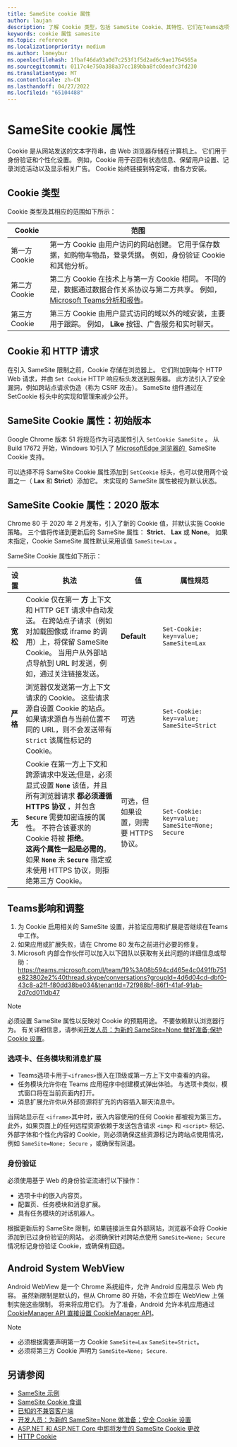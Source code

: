 ```yaml
---
title: SameSite cookie 属性
author: laujan
description: 了解 Cookie 类型，包括 SameSite Cookie、其特性、它们在Teams选项卡、任务模块和消息扩展中的影响，以及它们在Teams中的身份验证
keywords: cookie 属性 samesite
ms.topic: reference
ms.localizationpriority: medium
ms.author: lomeybur
ms.openlocfilehash: 1fbaf46da93a0d7c253f1f5d2ad6c9ae1764565a
ms.sourcegitcommit: 0117c4e750a388a37cc189bba8fc0deafc3fd230
ms.translationtype: MT
ms.contentlocale: zh-CN
ms.lasthandoff: 04/27/2022
ms.locfileid: "65104488"
---
```

# <a name="samesite-cookie-attribute"></a>SameSite cookie 属性

Cookie 是从网站发送的文本字符串，由 Web 浏览器存储在计算机上。 它们用于身份验证和个性化设置。 例如，Cookie 用于召回有状态信息、保留用户设置、记录浏览活动以及显示相关广告。 Cookie 始终链接到特定域，由各方安装。

## <a name="types-of-cookies"></a>Cookie 类型

Cookie 类型及其相应的范围如下所示：

|Cookie|范围|
| ------ | ------ |
|第一方 Cookie|第一方 Cookie 由用户访问的网站创建。 它用于保存数据，如购物车物品，登录凭据。 例如，身份验证 Cookie 和其他分析。|
|第二方 Cookie|第二方 Cookie 在技术上与第一方 Cookie 相同。 不同的是，数据通过数据合作关系协议与第二方共享。 例如，[Microsoft Teams分析和报告](/microsoftteams/teams-analytics-and-reports/teams-reporting-reference)。 |
|第三方 Cookie|第三方 Cookie 由用户显式访问的域以外的域安装，主要用于跟踪。 例如， **Like** 按钮、广告服务和实时聊天。|

## <a name="cookies-and-http-requests"></a>Cookie 和 HTTP 请求

在引入 SameSite 限制之前，Cookie 存储在浏览器上。 它们附加到每个 HTTP Web 请求，并由 `Set Cookie` HTTP 响应标头发送到服务器。 此方法引入了安全漏洞，例如跨站点请求伪造（称为 CSRF 攻击）。 SameSite 组件通过在 SetCookie 标头中的实现和管理来减少公开。

## <a name="samesite-cookie-attribute-initial-release"></a>SameSite Cookie 属性：初始版本

Google Chrome 版本 51 将规范作为可选属性引入 `SetCookie SameSite` 。 从 Build 17672 开始，Windows 10引入了 [MicrosoftEdge 浏览器的&nbsp;](https://blogs.windows.com/msedgedev/2018/05/17/samesite-cookies-microsoft-edge-internet-explorer/) SameSite Cookie 支持。

可以选择不将 SameSite Cookie 属性添加到 `SetCookie` 标头，也可以使用两个设置之一（ **Lax** 和 **Strict**）添加它。 未实现的 SameSite 属性被视为默认状态。

## <a name="samesite-cookie-attribute-2020-release"></a>SameSite Cookie 属性：2020 版本

Chrome 80 于 2020 年 2 月发布，引入了新的 Cookie 值，并默认实施 Cookie 策略。 三个值将传递到更新后的 SameSite 属性： **Strict**、 **Lax** 或 **None**。 如果未指定，Cookie SameSite 属性默认采用该值 `SameSite=Lax` 。

SameSite Cookie 属性如下所示：

|设置 | 执法 | 值 |属性规范 |
| -------- | ----------- | --------|--------|
| **宽松**  | Cookie 仅在第一 **方** 上下文和 HTTP GET 请求中自动发送。 在跨站点子请求（例如对加载图像或 iframe 的调用）上，将保留 SameSite Cookie。 当用户从外部站点导航到 URL 时发送，例如，通过关注链接发送。| **Default** |`Set-Cookie: key=value; SameSite=Lax`|
| **严格** |浏览器仅发送第一方上下文请求的 Cookie。 这些请求源自设置 Cookie 的站点。 如果请求源自与当前位置不同的 URL，则不会发送带有 `Strict` 该属性标记的 Cookie。| 可选 |`Set-Cookie: key=value; SameSite=Strict`|
| **无** | Cookie 在第一方上下文和跨源请求中发送;但是，必须显式设置 **`None`** 该值，并且所有浏览器请求 **都必须遵循 HTTPS 协议** ，并包含 **`Secure`** 需要加密连接的属性。 不符合该要求的 Cookie 将被 **拒绝**。 <br/>**这两个属性一起是必需的**。 如果  **`None`** 未 **`Secure`**  指定或未使用 HTTPS 协议，则拒绝第三方 Cookie。| 可选，但如果设置，则需要 HTTPS 协议。 |`Set-Cookie: key=value; SameSite=None; Secure` |

## <a name="teams-implications-and-adjustments"></a>Teams影响和调整

1. 为 Cookie 启用相关的 SameSite 设置，并验证应用和扩展是否继续在Teams中工作。
1. 如果应用或扩展失败，请在 Chrome 80 发布之前进行必要的修复。
1. Microsoft 内部合作伙伴可以加入以下团队以获取有关此问题的详细信息或帮助： <https://teams.microsoft.com/l/team/19%3A08b594cd465e4c0491fb751e823802e2%40thread.skype/conversations?groupId=4d6d04cd-dbf0-43c8-a2ff-f80dd38be034&tenantId=72f988bf-86f1-41af-91ab-2d7cd011db47>

> [!NOTE]
> 必须设置 SameSite 属性以反映对 Cookie 的预期用途。 不要依赖默认浏览器行为。 有关详细信息，请参阅[开发人员：为新的 SameSite=None 做好准备;保护 Cookie 设置](https://blog.chromium.org/2019/10/developers-get-ready-for-new.html)。

### <a name="tabs-task-modules-and-message-extensions"></a>选项卡、任务模块和消息扩展

* Teams选项卡用于`<iframes>`嵌入在顶级或第一方上下文中查看的内容。
* 任务模块允许你在 Teams 应用程序中创建模式弹出体验。 与选项卡类似，模式窗口将在当前页面内打开。
* 消息扩展允许你从外部资源将扩充的内容插入聊天消息中。

当网站显示在 `<iframe>`其中时，嵌入内容使用的任何 Cookie 都被视为第三方。 此外，如果页面上的任何远程资源依赖于发送包含请求 `<img>` 和 `<script>` 标记、外部字体和个性化内容的 Cookie，则必须确保这些资源标记为跨站点使用情况，例如 `SameSite=None; Secure` ，或确保有回退。

### <a name="authentication"></a>身份验证

必须使用基于 Web 的身份验证流进行以下操作：

* 选项卡中的嵌入内容页。
* 配置页、任务模块和消息扩展。
* 具有任务模块的对话机器人。

根据更新后的 SameSite 限制，如果链接派生自外部网站，浏览器不会将 Cookie 添加到已过身份验证的网站。 必须确保针对跨站点使用 `SameSite=None; Secure` 情况标记身份验证 Cookie，或确保有回退。

## <a name="android-system-webview"></a>Android System WebView

Android WebView 是一个 Chrome 系统组件，允许 Android 应用显示 Web 内容。 虽然新限制是默认的，但从 Chrome 80 开始，不会立即在 WebView 上强制实施这些限制。 将来将应用它们。 为了准备，Android 允许本机应用通过 [CookieManager API 直接设置 CookieManager API](https://developer.android.com/reference/android/webkit/CookieManager)。

> [!NOTE]
>
> * 必须根据需要声明第一方 Cookie `SameSite=Lax` `SameSite=Strict`。
> * 必须将第三方 Cookie 声明为 `SameSite=None; Secure`.

## <a name="see-also"></a>另请参阅

* [SameSite 示例](https://github.com/GoogleChromeLabs/samesite-examples)
* [SameSite Cookie 食谱](https://web.dev/samesite-cookie-recipes/)
* [已知的不兼容客户端]( https://www.chromium.org/updates/same-site/incompatible-clients)
* [开发人员：为新的 SameSite=None 做准备；安全 Cookie 设置](https://blog.chromium.org/2019/10/developers-get-ready-for-new.html)
* [ASP.NET 和 ASP.NET Core 中即将发生的 SameSite Cookie 更改](https://devblogs.microsoft.com/aspnet/upcoming-samesite-cookie-changes-in-asp-net-and-asp-net-core/)
* [HTTP Cookie](https://developer.mozilla.org/docs/Web/HTTP/Cookies)
